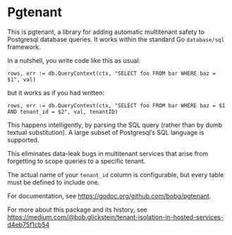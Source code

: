 # Pgtenant

This is pgtenant,
a library for adding automatic multitenant safety to Postgresql database queries.
It works within the standard Go `database/sql` framework.

In a nutshell, you write code like this as usual:

```
rows, err := db.QueryContext(ctx, "SELECT foo FROM bar WHERE baz = $1", val)
```

but it works as if you had written:

```
rows, err := db.QueryContext(ctx, "SELECT foo FROM bar WHERE baz = $1 AND tenant_id = $2", val, tenantID)
```

This happens intelligently, by parsing the SQL query
(rather than by dumb textual substitution).
A large subset of Postgresql’s SQL language is supported.

This eliminates data-leak bugs in multitenant services that arise from forgetting to scope queries to a specific tenant.

The actual name of your `tenant_id` column is configurable,
but every table must be defined to include one.

For documentation, see https://godoc.org/github.com/bobg/pgtenant.

For more about this package and its history, see https://medium.com/@bob.glickstein/tenant-isolation-in-hosted-services-d4eb75f1cb54
